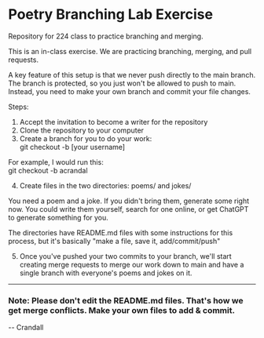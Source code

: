 # Poetry Branching Lab Exercise

Repository for 224 class to practice branching and merging.

This is an in-class exercise.
We are practicing branching, merging, and pull requests.

A key feature of this setup is that we never push directly to the main branch.
The branch is protected, so you just won't be allowed to push to main.
Instead, you need to make your own branch and commit your file changes.

Steps:

1) Accept the invitation to become a writer for the repository
2) Clone the repository to your computer
3) Create a branch for you to do your work:  
  git checkout -b [your username]

  For example, I would run this:  
  git checkout -b acrandal

4) Create files in the two directories: poems/ and jokes/

  You need a poem and a joke. If you didn't bring them, generate some right now. You could write them yourself, search for one online, or get ChatGPT to generate something for you.

  The directories have README.md files with some instructions for this process, but it's basically "make a file, save it, add/commit/push"

5) Once you've pushed your two commits to your branch, we'll start creating merge requests to merge our work down to main and have a single branch with everyone's poems and jokes on it.

---

### Note: Please don't edit the README.md files. That's how we get merge conflicts. Make your own files to add & commit.

-- Crandall
